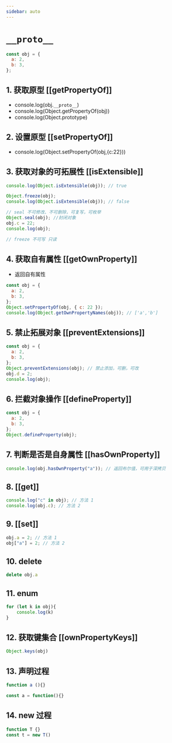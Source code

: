 ```yaml
---
sidebar: auto
---
```


# `__proto__`

```js
const obj = {
  a: 2,
  b: 3,
};
```

## 1. 获取原型 [[getPropertyOf]]

- console.log(obj.`__proto__`)
- console.log(Object.getPropertyOf(obj))
- console.log(Object.prototype)

## 2. 设置原型 [[setPropertyOf]]

- console.log(Object.setPropertyOf(obj,{c:22}))

## 3. 获取对象的可拓展性 [[isExtensible]]

```js
console.log(Object.isExtensible(obj)); // true

Object.freeze(obj);
console.log(Object.isExtensible(obj)); // false

// seal 不可修改、不可删除，可复写，可枚举
Object.seal(obj); //封闭对象
obj.c = 22;
console.log(obj);

// freeze 不可写 只读
```

## 4. 获取自有属性 [[getOwnProperty]]

- 返回自有属性

```js
const obj = {
  a: 2,
  b: 3,
};
Object.setPropertyOf(obj, { c: 22 });
console.log(Object.getOwnPropertyNames(obj)); // ['a','b']
```

## 5. 禁止拓展对象 [[preventExtensions]]

```js
const obj = {
  a: 2,
  b: 3,
};
Object.preventExtensions(obj); // 禁止添加，可删，可改
obj.d = 2;
console.log(obj);
```

## 6. 拦截对象操作 [[defineProperty]]

```js
const obj = {
  a: 2,
  b: 3,
};
Object.defineProperty(obj);
```

## 7. 判断是否是自身属性 [[hasOwnProperty]]

```js
console.log(obj.hasOwnProperty("a")); // 返回布尔值，可用于深拷贝
```

## 8. [[get]]

```js
console.log("c" in obj); // 方法 1
console.log(obj.c); // 方法 2
```

## 9. [[set]]

```js
obj.a = 2; // 方法 1
obj["a"] = 2; // 方法 2
```

## 10. delete
```js
delete obj.a
```

## 11. enum

```js
for (let k in obj){
    console.log(k)
}
```

## 12. 获取键集合 [[ownPropertyKeys]]
```js
Object.keys(obj)
```

## 13. 声明过程
```js
function a (){} 

const a = function(){}
```
## 14. new 过程

```js
function T {}
const t = new T()
```